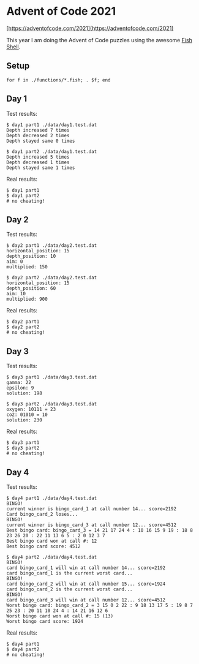 # Advent of Code 2021

[https://adventofcode.com/2021](https://adventofcode.com/2021)

This year I am doing the Advent of Code puzzles using the awesome
[Fish Shell](https://fishshell.com).

## Setup

```fish
for f in ./functions/*.fish; . $f; end
```

## Day 1

Test results:

```
$ day1 part1 ./data/day1.test.dat
Depth increased 7 times
Depth decreased 2 times
Depth stayed same 0 times
```

```
$ day1 part2 ./data/day1.test.dat
Depth increased 5 times
Depth decreased 1 times
Depth stayed same 1 times
```

Real results:

```fish
$ day1 part1
$ day1 part2
# no cheating!
```

## Day 2

Test results:

```
$ day2 part1 ./data/day2.test.dat
horizontal_position: 15
depth_position: 10
aim: 0
multiplied: 150
```

```
$ day2 part2 ./data/day2.test.dat
horizontal_position: 15
depth_position: 60
aim: 10
multiplied: 900
```

Real results:

```fish
$ day2 part1
$ day2 part2
# no cheating!
```

## Day 3

Test results:

```
$ day3 part1 ./data/day3.test.dat
gamma: 22
epsilon: 9
solution: 198
```

```
$ day3 part2 ./data/day3.test.dat
oxygen: 10111 = 23
co2: 01010 = 10
solution: 230
```

Real results:

```fish
$ day3 part1
$ day3 part2
# no cheating!
```

## Day 4

Test results:

```
$ day4 part1 ./data/day4.test.dat
BINGO!
current winner is bingo_card_1 at call number 14... score=2192
Card bingo_card_2 loses...
BINGO!
current winner is bingo_card_3 at call number 12... score=4512
Best bingo card: bingo_card_3 = 14 21 17 24 4 : 10 16 15 9 19 : 18 8 23 26 20 : 22 11 13 6 5 : 2 0 12 3 7
Best bingo card won at call #: 12
Best bingo card score: 4512
```

```
$ day4 part2 ./data/day4.test.dat
BINGO!
card bingo_card_1 will win at call number 14... score=2192
card bingo_card_1 is the current worst card...
BINGO!
card bingo_card_2 will win at call number 15... score=1924
card bingo_card_2 is the current worst card...
BINGO!
card bingo_card_3 will win at call number 12... score=4512
Worst bingo card: bingo_card_2 = 3 15 0 2 22 : 9 18 13 17 5 : 19 8 7 25 23 : 20 11 10 24 4 : 14 21 16 12 6
Worst bingo card won at call #: 15 (13)
Worst bingo card score: 1924
```

Real results:

```fish
$ day4 part1
$ day4 part2
# no cheating!
```
